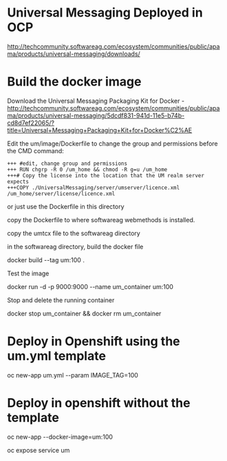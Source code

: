 # Universal Messaging Deployed in OCP

http://techcommunity.softwareag.com/ecosystem/communities/public/apama/products/universal-messaging/downloads/

# Build the docker image
Download the Universal Messaging Packaging Kit for Docker - http://techcommunity.softwareag.com/ecosystem/communities/public/apama/products/universal-messaging/5dcdf831-941d-11e5-b74b-cd8d7ef22065/?title=Universal+Messaging+Packaging+Kit+for+Docker%C2%AE

Edit the um/image/Dockerfile to change the group and permissions before the CMD command:

    +++ #edit, change group and permissions
    +++ RUN chgrp -R 0 /um_home && chmod -R g=u /um_home
    +++# Copy the license into the location that the UM realm server expects
    +++COPY ./UniversalMessaging/server/umserver/licence.xml /um_home/server/license/licence.xml
    
or just use the Dockerfile in this directory

copy the Dockerfile to where softwareag webmethods is installed.

copy the umtcx file to the softwareag directory

in the softwareag directory, build the docker file

docker build --tag um:100 .

Test the image

docker run -d -p 9000:9000 --name um_container um:100

Stop and delete the running container

docker stop um_container && docker rm um_container

# Deploy in Openshift using the um.yml template
oc new-app  um.yml --param IMAGE_TAG=100

# Deploy in openshift without the template 

oc new-app --docker-image=um:100

oc expose service um




